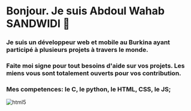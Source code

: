 
# Bonjour. Je suis Abdoul Wahab SANDWIDI 👋
### Je suis un développeur web et mobile au Burkina ayant participé à plusieurs projets à travers le monde.
### Faite moi signe pour tout besoins d'aide sur vos projets. Les miens vous sont totalement ouverts pour vos contribution.
### Mes competences: le C, le python, le HTML, CSS, le JS;

![html5](https://user-images.githubusercontent.com/121047277/208943545-7f34e793-daaf-4220-8b20-9384af5866fb.jpg)

<!--
**AbdoulSandwidi/AbdoulSandwidi** is a ✨ _special_ ✨ repository because i![Uploading html5.jpg…]()
ts `README.md` (this file) appears on your GitHub profile.

Here are some ideas to get you started:

- 🔭 I’m currently working on ...
- 🌱 I’m currently learning ...
- 👯 I’m looking to collaborate on ...
- 🤔 I’m looking for help with ...
- 💬 Ask me about ...
- 📫 How to reach me: ...
- 😄 Pronouns: ...
- ⚡ Fun fact: ...
-->
